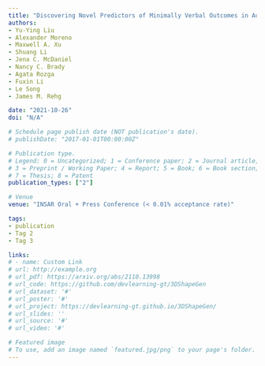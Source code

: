 ```yaml
---
title: "Discovering Novel Predictors of Minimally Verbal Outcomes in Autism through Computational Modeling"
authors:
- Yu-Ying Liu
- Alexander Moreno
- Maxwell A. Xu
- Shuang Li
- Jena C. McDaniel
- Nancy C. Brady
- Agata Rozga
- Fuxin Li
- Le Song
- James M. Rehg

date: "2021-10-26"
doi: "N/A"

# Schedule page publish date (NOT publication's date).
# publishDate: "2017-01-01T00:00:00Z"

# Publication type.
# Legend: 0 = Uncategorized; 1 = Conference paper; 2 = Journal article;
# 3 = Preprint / Working Paper; 4 = Report; 5 = Book; 6 = Book section;
# 7 = Thesis; 8 = Patent
publication_types: ["2"]

# Venue
venue: "INSAR Oral + Press Conference (< 0.01% acceptance rate)"

tags:
- publication
- Tag 2
- Tag 3

links:
# - name: Custom Link
# url: http://example.org
# url_pdf: https://arxiv.org/abs/2110.13998
# url_code: https://github.com/devlearning-gt/3DShapeGen
# url_dataset: '#'
# url_poster: '#'
# url_project: https://devlearning-gt.github.io/3DShapeGen/
# url_slides: ''
# url_source: '#'
# url_video: '#'

# Featured image
# To use, add an image named `featured.jpg/png` to your page's folder. 
---
```


